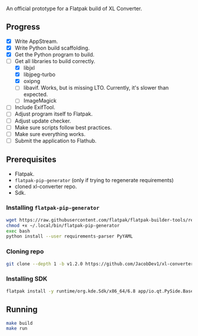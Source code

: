 An official prototype for a Flatpak build of XL Converter.

## Progress

- [x] Write AppStream.
- [x] Write Python build scaffolding.
- [x] Get the Python program to build.
- [ ] Get all libraries to build correctly.
    - [x] libjxl
    - [x] libjpeg-turbo
    - [x] oxipng
    - [ ] libavif. Works, but is missing LTO. Currently, it's slower than expected.
    - [ ] ImageMagick
- [ ] Include ExifTool.
- [ ] Adjust program itself to Flatpak.
- [ ] Adjust update checker.
- [ ] Make sure scripts follow best practices.
- [ ] Make sure everything works.
- [ ] Submit the application to Flathub.

## Prerequisites

- Flatpak.
- `flatpak-pip-generator` (only if trying to regenerate requirements)
- cloned xl-converter repo.
- Sdk.

### Installing `flatpak-pip-generator`

```bash
wget https://raw.githubusercontent.com/flatpak/flatpak-builder-tools/refs/heads/master/pip/flatpak-pip-generator -O ~/.local/bin/flatpak-pip-generator
chmod +x ~/.local/bin/flatpak-pip-generator
exec bash
python install --user requirements-parser PyYAML
```

### Cloning repo

```bash
git clone --depth 1 -b v1.2.0 https://github.com/JacobDev1/xl-converter.git
```

### Installing SDK

```bash
flatpak install -y runtime/org.kde.Sdk/x86_64/6.8 app/io.qt.PySide.BaseApp/x86_64/6.8 org.freedesktop.Sdk.Extension.rust-stable//24.08
```

## Running

```bash
make build
make run
```

